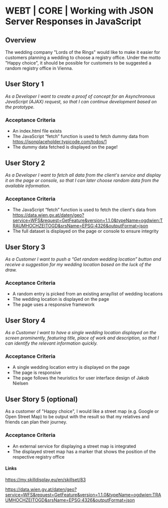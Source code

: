 # WEBT | CORE | Working with JSON Server Responses in JavaScript

## Overview
The wedding company "Lords of the Rings" would like to make it easier for customers planning a wedding to choose a registry office. Under the motto "Happy choice", it should be possible for customers to be suggested a random registry office in Vienna.

## User Story 1
*As a Developer I want to create a proof of concept for an Asynchronous JavaScript (AJAX) request, so that I can continue development based on the prototype.*

### Acceptance Criteria
- An index.html file exists
- The JavaScript “fetch” function is used to fetch dummy data from https://jsonplaceholder.typicode.com/todos/1
- The dummy data fetched is displayed on the page!

## User Story 2
*As a Developer I want to fetch all data from the client's service and display it on the page or console, so that I can later choose random data from the available information.*

### Acceptance Criteria
- The JavaScript “fetch” function is used to fetch the client's data from https://data.wien.gv.at/daten/geo?service=WFS&request=GetFeature&version=1.1.0&typeName=ogdwien:TRAUMHOCHZEITOGD&srsName=EPSG:4326&outputFormat=json
- The full dataset is displayed on the page or console to ensure integrity

## User Story 3
*As a Customer I want to push a “Get random wedding location” button and receive a suggestion for my wedding location based on the luck of the draw.*

### Acceptance Criteria
- A random entry is picked from an existing array/list of wedding locations
- The wedding location is displayed on the page
- The page uses a responsive framework

## User Story 4
*As a Customer I want to have a single wedding location displayed on the screen prominently, featuring title, place of work and description, so that I can identify the relevant information quickly.*

### Acceptance Criteria
- A single wedding location entry is displayed on the page
- The page is responsive
- The page follows the heuristics for user interface design of Jakob Nielsen

## User Story 5 (optional)
As a customer of "Happy choice", I would like a street map (e.g. Google or Open Street Map) to be output with the result so that my relatives and friends can plan their journey.

### Acceptance Criteria
- An external service for displaying a street map is integrated
- The displayed street map has a marker that shows the position of the respective registry office

#### Links
https://my.skilldisplay.eu/en/skillset/83

https://data.wien.gv.at/daten/geo?service=WFS&request=GetFeature&version=1.1.0&typeName=ogdwien:TRAUMHOCHZEITOGD&srsName=EPSG:4326&outputFormat=json

